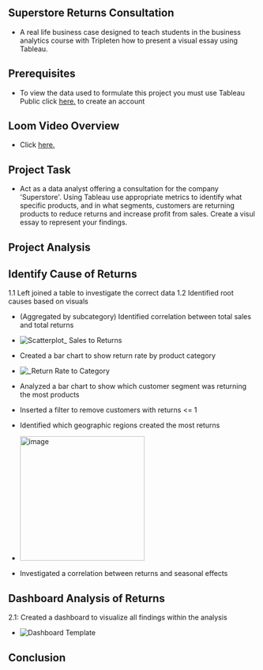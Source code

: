 ## Superstore Returns Consultation
* A real life business case designed to teach students in the business analytics course with Tripleten how to present a visual essay using Tableau.
## Prerequisites
* To view the data used to formulate this project you must use Tableau Public click  <a href='https://id.tableau.com/register?clientId=wcS7HwY98qdfgBREHT7Xoln7ipc75U0a' target=_blank><u>here</u>.</a> to create an account
## Loom Video Overview
* Click <a href='https://www.loom.com/share/7e5c803bee284e3ba62e49b15ed4eb03?sid=2c2fe2bd-3d67-4b8a-bd54-e17da9bc26e8' target=_blank><u>here</u>.</a>
## Project Task
* Act as a data analyst offering a consultation for the company 'Superstore'. Using Tableau use appropriate metrics to identify what specific products, and in what segments, customers are returning products to reduce returns and increase profit from sales. Create a visul essay to represent your findings.

## Project Analysis
## Identify Cause of Returns
1.1 Left joined a table to investigate the correct data
1.2 Identified root causes based on visuals
* (Aggregated by subcategory) Identified correlation between total sales and total returns
  
* ![Scatterplot_ Sales to Returns](https://github.com/jasminerc23/Data_Projects_Tripleten/assets/165707643/c509d85b-9e44-4d31-a907-845f7588a317)

* Created a bar chart to show return rate by product category
  
*  ![_Return Rate to Category](https://github.com/jasminerc23/Data_Projects_Tripleten/assets/165707643/d465eeb5-b25d-45d8-b52c-26fca7649402)

* Analyzed a bar chart to show which customer segment was returning the most products
  
 * Inserted a filter to remove customers with returns <= 1
   
* Identified which geographic regions created the most returns

* <img width="252" alt="image" src="https://github.com/jasminerc23/Data_Projects_Tripleten/assets/165707643/5d9d56dc-60e7-44d1-bc47-0a8d26c76fbe">

  
* Investigated a correlation between returns and seasonal effects
  
 ## Dashboard Analysis of Returns
2.1: Created a dashboard to visualize all findings within the analysis

* ![Dashboard Template](https://github.com/jasminerc23/Data_Projects_Tripleten/assets/165707643/8f23f7a1-01c9-4199-8a5e-f4713a5f1b41)


 ## Conclusion
